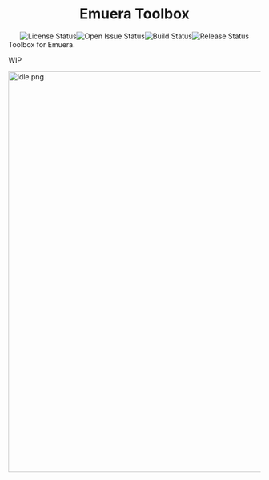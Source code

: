 <h1 align="center">Emuera Toolbox</h1>
<div align="center"><img src="https://img.shields.io/github/license/miswanting/Emuera-Toolbox?style=flat-square" alt="License Status"/><img src="https://img.shields.io/github/issues/miswanting/Emuera-Toolbox?style=flat-square" alt="Open Issue Status"/><img src="https://img.shields.io/github/workflow/status/miswanting/Emuera-Toolbox/Release%20Bot?style=flat-square" alt="Build Status"/><img src="https://img.shields.io/github/v/release/miswanting/Emuera-Toolbox?style=flat-square" alt="Release Status"/></div>
Toolbox for Emuera.

WIP

<img src="https://i.loli.net/2020/11/15/1F2unA5y6QBmdqw.png" alt="idle.png" width="800"/>